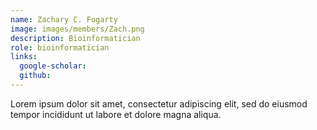 ```yaml
---
name: Zachary C. Fogarty
image: images/members/Zach.png
description: Bioinformatician
role: bioinformatician
links:
  google-scholar: 
  github: 
---
```


Lorem ipsum dolor sit amet, consectetur adipiscing elit, sed do eiusmod tempor incididunt ut labore et dolore magna aliqua.
